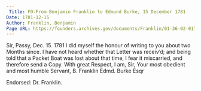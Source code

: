```yaml
---
 Title: FO-From Benjamin Franklin to Edmund Burke, 15 December 1781
Date: 1781-12-15
Author: Franklin, Benjamin
Page URL: https://founders.archives.gov/documents/Franklin/01-36-02-0174
---
```


Sir,
Passy, Dec. 15. 1781
I did myself the honour of writing to you about two Months since. I have not heard whether that Letter was receiv’d; and being told that a Packet Boat was lost about that time, I fear it miscarried, and therefore send a Copy. With great Respect, I am, Sir, Your most obedient and most humble Servant,
B. Franklin
Edmd. Burke Esqr
 
Endorsed: Dr. Franklin.


